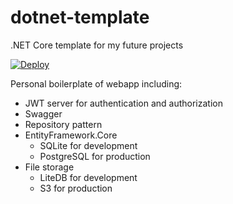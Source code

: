 # dotnet-template

.NET Core template for my future projects

[![Deploy](https://www.herokucdn.com/deploy/button.svg)](https://heroku.com/deploy)

Personal boilerplate of webapp including:
- JWT server for authentication and authorization 
- Swagger
- Repository pattern
- EntityFramework.Core
  - SQLite for development
  - PostgreSQL for production
- File storage
  - LiteDB for development
  - S3 for production 
